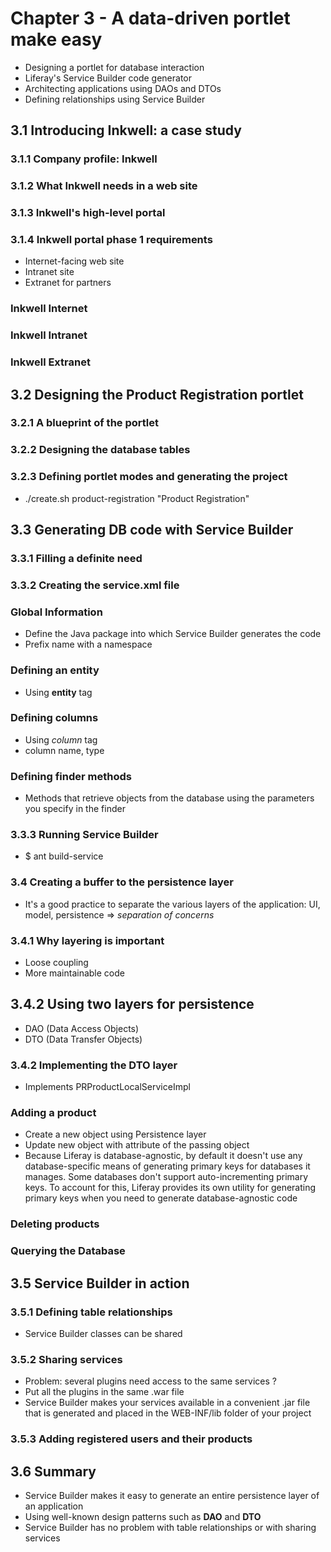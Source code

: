 # Chapter 3 - A data-driven portlet make easy
* Designing a portlet for database interaction
* Liferay's Service Builder code generator
* Architecting applications using DAOs and DTOs
* Defining relationships using Service Builder

## 3.1 Introducing Inkwell: a case study

### 3.1.1 Company profile: Inkwell

### 3.1.2 What Inkwell needs in a web site

### 3.1.3 Inkwell's high-level portal

### 3.1.4 Inkwell portal phase 1 requirements
* Internet-facing web site
* Intranet site
* Extranet for partners

### Inkwell Internet

### Inkwell Intranet

### Inkwell Extranet

## 3.2 Designing the Product Registration portlet

### 3.2.1 A blueprint of the portlet

### 3.2.2 Designing the database tables

### 3.2.3 Defining portlet modes and generating the project
* ./create.sh product-registration "Product Registration"

## 3.3 Generating DB code with Service Builder

### 3.3.1 Filling a definite need

### 3.3.2 Creating the service.xml file

### Global Information
* Define the Java package into which Service Builder generates the code
* Prefix name with a namespace

### Defining an entity
* Using **entity** tag

### Defining columns
* Using *column* tag
* column name, type

### Defining finder methods
* Methods that retrieve objects from the database using the parameters you specify in the finder

### 3.3.3 Running Service Builder
* $ ant build-service

### 3.4 Creating a buffer to the persistence layer
* It's a good practice to separate the various layers of the application: UI, model, persistence => *separation of concerns*

### 3.4.1 Why layering is important
* Loose coupling
* More maintainable code

## 3.4.2 Using two layers for persistence
* DAO (Data Access Objects)
* DTO (Data Transfer Objects)

### 3.4.2 Implementing the DTO layer
* Implements PRProductLocalServiceImpl

### Adding a product
* Create a new object using Persistence layer
* Update new object with attribute of the passing object
* Because Liferay is database-agnostic, by default it doesn't use any database-specific means of generating primary keys for databases it manages. Some databases don't support auto-incrementing primary keys. To account for this, Liferay provides its own utility for generating primary keys when you need to generate database-agnostic code

### Deleting products

### Querying the Database

## 3.5 Service Builder in action

### 3.5.1 Defining table relationships
* Service Builder classes can be shared

### 3.5.2 Sharing services
* Problem: several plugins need access to the same services ?
* Put all the plugins in the same .war file
* Service Builder makes your services available in a convenient .jar file that is generated and placed in the WEB-INF/lib folder of your project
 
### 3.5.3 Adding registered users and their products

## 3.6 Summary
* Service Builder makes it easy to generate an entire persistence layer of an application
* Using well-known design patterns such as **DAO** and **DTO**
* Service Builder has no problem with table relationships or with sharing services
